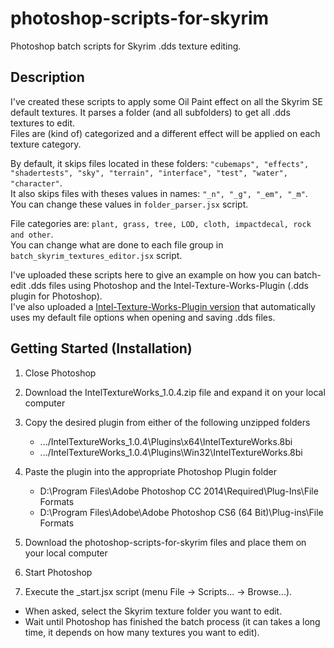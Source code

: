 # photoshop-scripts-for-skyrim
Photoshop batch scripts for Skyrim .dds texture editing. 

## Description
I've created these scripts to apply some Oil Paint effect on all the Skyrim SE default textures.
It parses a folder (and all subfolders) to get all .dds textures to edit.  
Files are (kind of) categorized and a different effect will be applied on each texture category.
  
By default, it skips files located in these folders: `"cubemaps", "effects", "shadertests", "sky", "terrain", "interface", "test", "water", "character"`.  
It also skips files with theses values in names: `"_n", "_g", "_em", "_m"`.
You can change these values in `folder_parser.jsx` script.  
  
File categories are: `plant, grass, tree, LOD, cloth, impactdecal, rock and other`.  
You can change what are done to each file group in `batch_skyrim_textures_editor.jsx` script.
  
I've uploaded these scripts here to give an example on how you can batch-edit .dds files using Photoshop and the Intel-Texture-Works-Plugin (.dds plugin for Photoshop).  
I've also uploaded a [Intel-Texture-Works-Plugin version](https://github.com/YeOldeDragon/Intel-Texture-Works-Plugin) that automatically uses my default file options when opening and saving .dds files.


## Getting Started (Installation)
1. Close Photoshop
2. Download the IntelTextureWorks_1.0.4.zip file and expand it on your local computer
3. Copy the desired plugin from either of the following unzipped folders
	* .../IntelTextureWorks_1.0.4\Plugins\x64\IntelTextureWorks.8bi
	* .../IntelTextureWorks_1.0.4\Plugins\Win32\IntelTextureWorks.8bi
4. Paste the plugin into the appropriate Photoshop Plugin folder
	* D:\Program Files\Adobe Photoshop CC 2014\Required\Plug-Ins\File Formats
	* D:\Program Files\Adobe\Adobe Photoshop CS6 (64 Bit)\Plug-ins\File Formats
  
5. Download the photoshop-scripts-for-skyrim files and place them on your local computer
6. Start Photoshop
7. Execute the _start.jsx script (menu File -> Scripts... -> Browse...).
  * When asked, select the Skyrim texture folder you want to edit.
  * Wait until Photoshop has finished the batch process (it can takes a long time, it depends on how many textures you want to edit).


